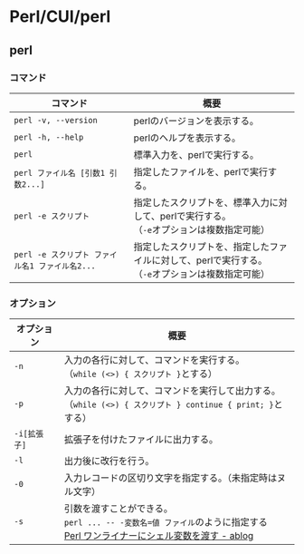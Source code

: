 # Perl/CUI/perl

## perl

### コマンド

| コマンド                                        | 概要                                                         |
| ----------------------------------------------- | ------------------------------------------------------------ |
| `perl -v, --version`                            | perlのバージョンを表示する。                                 |
| `perl -h, --help`                               | perlのヘルプを表示する。                                     |
| `perl`                                          | 標準入力を、perlで実行する。                                 |
| `perl ファイル名 [引数1 引数2...]`              | 指定したファイルを、perlで実行する。                         |
| `perl -e スクリプト`                            | 指定したスクリプトを、標準入力に対して、perlで実行する。<br />（`-e`オプションは複数指定可能） |
| `perl -e スクリプト ファイル名1 ファイル名2...` | 指定したスクリプトを、指定したファイルに対して、perlで実行する。<br />（`-e`オプションは複数指定可能） |

### オプション

| オプション   | 概要                                                         |
| ------------ | ------------------------------------------------------------ |
| `-n`         | 入力の各行に対して、コマンドを実行する。<br />（`while (<>) { スクリプト }`とする） |
| `-p`         | 入力の各行に対して、コマンドを実行して出力する。<br/>（`while (<>) { スクリプト } continue { print; }`とする） |
| `-i[拡張子]` | 拡張子を付けたファイルに出力する。                           |
| `-l`         | 出力後に改行を行う。                                         |
| `-0`         | 入力レコードの区切り文字を指定する。（未指定時はヌル文字）   |
| `-s`         | 引数を渡すことができる。<br />`perl ... -- -変数名=値 ファイル`のように指定する<br />[Perl ワンライナーにシェル変数を渡す - ablog](https://yohei-a.hatenablog.jp/entry/20161025/1477364246) |

